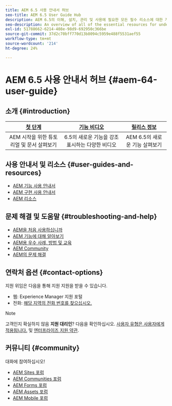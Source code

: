 ```yaml
---
title: AEM 6.5 사용 안내서 허브
seo-title: AEM 6.5 User Guide Hub
description: AEM 6.5의 이해, 설치, 관리 및 사용에 필요한 모든 필수 리소스에 대한 개요입니다.
seo-description: An overview of all of the essential resources for understanding, installing, managing, and using AEM 6.5
exl-id: 51788662-6214-408e-98d9-692950c366be
source-git-commit: 37d2c70bff770d13b8094c5959e488f5531aef55
workflow-type: tm+mt
source-wordcount: '214'
ht-degree: 24%

---
```


# AEM 6.5 사용 안내서 허브 {#aem-64-user-guide}

## 소개 {#introduction}

| [첫 단계](https://helpx.adobe.com/experience-manager/get-started.html) | [기능 비디오](https://helpx.adobe.com/kr/experience-manager/kt/index/aem-6-5-videos.html) | [릴리스 정보](https://helpx.adobe.com/kr/experience-manager/6-5/release-notes.html) |
|:-:|:-:|:-:|
| AEM 시작을 위한 튜토리얼 및 문서 살펴보기 | 6.5의 새로운 기능을 강조 표시하는 다양한 비디오 | AEM 6.5의 새로운 기능 살펴보기 |

## 사용 안내서 및 리소스 {#user-guides-and-resources}

* [AEM 기능 사용 안내서](capabilities.md)
* [AEM 구현 사용 안내서](implementation.md)
* [AEM 리소스](resources.md)

## 문제 해결 및 도움말 {#troubleshooting-and-help}

* [AEM을 처음 사용하십니까](new.md)
* [AEM 기능에 대해 알아보기](learn.md)
* [AEM용 우수 사례, 방법 및 교육](best-practice.md)
* [AEM Community](community.md)
* [AEM의 문제 해결](troubleshooting.md)

## 연락처 옵션 {#contact-options}

지원 위임은 다음을 통해 지원 지원을 받을 수 있습니다.

* 웹: Experience Manager 지원 포털
* 전화: [해당 지역의 전화 번호를 찾으십시오.](https://helpx.adobe.com/contact/dma-external/DMACustomeCareRegionalPhoneNumbers.html)

>[!NOTE]
>
>고객인지 확실하지 않음 **지원 대리인**? 다음을 확인하십시오. [사용자 유형은 사용자에게 적용됩니다.](https://helpx.adobe.com/experience-cloud/supported-users.html) 및 [엔터프라이즈 지원 약관](https://helpx.adobe.com/support/programs/enterprise-support-terms.html).

## 커뮤니티 {#community}

대화에 참여하십시오!

* [AEM Sites 포럼](https://help-forums.adobe.com/content/adobeforums/en/experience-manager-forum/adobe-experience-manager.html)
* [AEM Communities 포럼](https://help-forums.adobe.com/content/adobeforums/en/experience-manager-forum/aem-communities.html)
* [AEM Forms 포럼](https://help-forums.adobe.com/content/adobeforums/en/experience-manager-forum/aem-forms.html)
* [AEM Assets 포럼](https://help-forums.adobe.com/content/adobeforums/en/experience-manager-forum/aem-assets.html)
* [AEM Mobile 포럼](https://forums.adobe.com/community/experiencemanagermobile)
